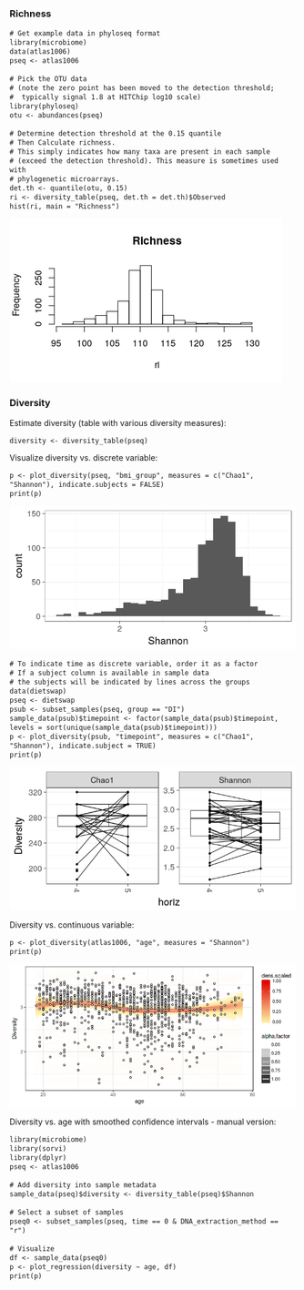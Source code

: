 <!--
  %\VignetteEngine{knitr::rmarkdown}
  %\VignetteIndexEntry{microbiome tutorial - diversity}
  %\usepackage[utf8]{inputenc}
  %\VignetteEncoding{UTF-8}  
-->
### Richness

    # Get example data in phyloseq format
    library(microbiome)
    data(atlas1006)
    pseq <- atlas1006

    # Pick the OTU data
    # (note the zero point has been moved to the detection threshold;
    #  typically signal 1.8 at HITChip log10 scale)
    library(phyloseq)
    otu <- abundances(pseq)

    # Determine detection threshold at the 0.15 quantile
    # Then Calculate richness.
    # This simply indicates how many taxa are present in each sample
    # (exceed the detection threshold). This measure is sometimes used with
    # phylogenetic microarrays.
    det.th <- quantile(otu, 0.15)
    ri <- diversity_table(pseq, det.th = det.th)$Observed
    hist(ri, main = "Richness")

![](Diversity_files/figure-markdown_strict/rich-example-1.png)

### Diversity

Estimate diversity (table with various diversity measures):

    diversity <- diversity_table(pseq)

Visualize diversity vs. discrete variable:

    p <- plot_diversity(pseq, "bmi_group", measures = c("Chao1", "Shannon"), indicate.subjects = FALSE)
    print(p)

![](Diversity_files/figure-markdown_strict/div-example2-1.png)

    # To indicate time as discrete variable, order it as a factor
    # If a subject column is available in sample data
    # the subjects will be indicated by lines across the groups
    data(dietswap)
    pseq <- dietswap
    psub <- subset_samples(pseq, group == "DI")
    sample_data(psub)$timepoint <- factor(sample_data(psub)$timepoint, levels = sort(unique(sample_data(psub)$timepoint)))
    p <- plot_diversity(psub, "timepoint", measures = c("Chao1", "Shannon"), indicate.subject = TRUE)
    print(p)

![](Diversity_files/figure-markdown_strict/div-example2-2.png)

Diversity vs. continuous variable:

    p <- plot_diversity(atlas1006, "age", measures = "Shannon")
    print(p)

![](Diversity_files/figure-markdown_strict/diversitywithmetadata2-1.png)

Diversity vs. age with smoothed confidence intervals - manual version:

    library(microbiome)
    library(sorvi)
    library(dplyr)
    pseq <- atlas1006

    # Add diversity into sample metadata
    sample_data(pseq)$diversity <- diversity_table(pseq)$Shannon

    # Select a subset of samples
    pseq0 <- subset_samples(pseq, time == 0 & DNA_extraction_method == "r")

    # Visualize
    df <- sample_data(pseq0)
    p <- plot_regression(diversity ~ age, df)
    print(p)

